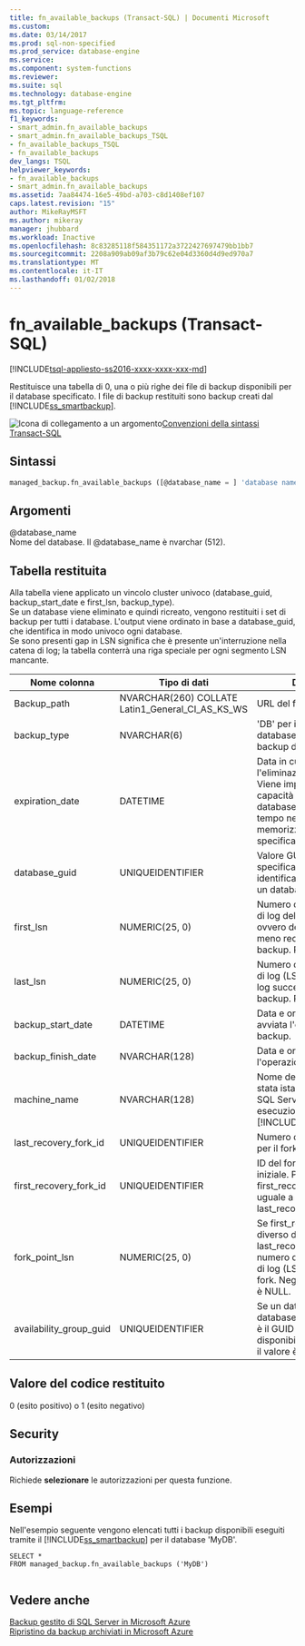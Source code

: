 ```yaml
---
title: fn_available_backups (Transact-SQL) | Documenti Microsoft
ms.custom: 
ms.date: 03/14/2017
ms.prod: sql-non-specified
ms.prod_service: database-engine
ms.service: 
ms.component: system-functions
ms.reviewer: 
ms.suite: sql
ms.technology: database-engine
ms.tgt_pltfrm: 
ms.topic: language-reference
f1_keywords:
- smart_admin.fn_available_backups
- smart_admin.fn_available_backups_TSQL
- fn_available_backups_TSQL
- fn_available_backups
dev_langs: TSQL
helpviewer_keywords:
- fn_available_backups
- smart_admin.fn_available_backups
ms.assetid: 7aa84474-16e5-49bd-a703-c8d1408ef107
caps.latest.revision: "15"
author: MikeRayMSFT
ms.author: mikeray
manager: jhubbard
ms.workload: Inactive
ms.openlocfilehash: 8c83285118f584351172a3722427697479bb1bb7
ms.sourcegitcommit: 2208a909ab09af3b79c62e04d3360d4d9ed970a7
ms.translationtype: MT
ms.contentlocale: it-IT
ms.lasthandoff: 01/02/2018
---
```

# <a name="managedbackupfnavailablebackups-transact-sql"></a>fn_available_backups (Transact-SQL)
[!INCLUDE[tsql-appliesto-ss2016-xxxx-xxxx-xxx-md](../../includes/tsql-appliesto-ss2016-xxxx-xxxx-xxx-md.md)]

  Restituisce una tabella di 0, una o più righe dei file di backup disponibili per il database specificato. I file di backup restituiti sono backup creati dal [!INCLUDE[ss_smartbackup](../../includes/ss-smartbackup-md.md)].  
  
 ![Icona di collegamento a un argomento](../../database-engine/configure-windows/media/topic-link.gif "Icona di collegamento a un argomento")[Convenzioni della sintassi Transact-SQL](../../t-sql/language-elements/transact-sql-syntax-conventions-transact-sql.md)  
  
## <a name="syntax"></a>Sintassi  
  
```sql  
managed_backup.fn_available_backups ([@database_name = ] 'database name')  
```  
  
##  <a name="Arguments"></a> Argomenti  
 @database_name  
 Nome del database. Il @database_name è nvarchar (512).  
  
## <a name="table-returned"></a>Tabella restituita  
 Alla tabella viene applicato un vincolo cluster univoco (database_guid, backup_start_date e first_lsn, backup_type).   
Se un database viene eliminato e quindi ricreato, vengono restituiti i set di backup per tutti i database. L'output viene ordinato in base a database_guid, che identifica in modo univoco ogni database.   
Se sono presenti gap in LSN significa che è presente un'interruzione nella catena di log; la tabella conterrà una riga speciale per ogni segmento LSN mancante.  
  
|Nome colonna|Tipo di dati|Description|  
|-----------------|---------------|-----------------|  
|Backup_path|NVARCHAR(260) COLLATE Latin1_General_CI_AS_KS_WS|URL del file di backup.|  
|backup_type|NVARCHAR(6)|'DB' per il backup del database; 'LOG' per il backup del log.|  
|expiration_date|DATETIME|Data in cui si prevede l'eliminazione di questo file. Viene impostata in base alla capacità di recuperare il database fino a un punto nel tempo nel periodo di memorizzazione specificato.|  
|database_guid|UNIQUEIDENTIFIER|Valore GUID per il database specificato.  Il GUID identifica in modo univoco un database.|  
|first_lsn|NUMERIC(25, 0)|Numero di sequenza del file di log del primo record, ovvero del record di log meno recente nel set di backup. Può essere NULL.|  
|last_lsn|NUMERIC(25, 0)|Numero di sequenza del file di log (LSN) del record di log successivo dopo il set di backup. Può essere NULL.|  
|backup_start_date|DATETIME|Data e ora in cui è stata avviata l'operazione di backup.|  
|backup_finish_date|NVARCHAR(128)|Data e ora in cui è terminata l'operazione di backup.|  
|machine_name|NVARCHAR(128)|Nome del computer dove è stata istallata l'istanza di SQL Server ed è in esecuzione il [!INCLUDE[ss_smartbackup](../../includes/ss-smartbackup-md.md)].|  
|last_recovery_fork_id|UNIQUEIDENTIFIER|Numero di identificazione per il fork di recupero finale.|  
|first_recovery_fork_id|UNIQUEIDENTIFIER|ID del fork di recupero iniziale. Per i backup di dati, first_recovery_fork_guid è uguale a last_recovery_fork_guid.|  
|fork_point_lsn|NUMERIC(25, 0)|Se first_recovery_fork_id è diverso da last_recovery_fork_id, è il numero di sequenza del file di log (LSN) del punto di fork. Negli altri casi il valore è NULL.|  
|availability_group_guid|UNIQUEIDENTIFIER|Se un database è un database AlwaysOn, questo è il GUID del gruppo di disponibilità. Negli altri casi il valore è NULL.|  
  
## <a name="return-code-value"></a>Valore del codice restituito  
 0 (esito positivo) o 1 (esito negativo)  
  
## <a name="security"></a>Security  
  
### <a name="permissions"></a>Autorizzazioni  
 Richiede **selezionare** le autorizzazioni per questa funzione.  
  
## <a name="examples"></a>Esempi  
 Nell'esempio seguente vengono elencati tutti i backup disponibili eseguiti tramite il [!INCLUDE[ss_smartbackup](../../includes/ss-smartbackup-md.md)] per il database 'MyDB'.  
  
```  
SELECT *   
FROM managed_backup.fn_available_backups ('MyDB')  
  
```  
  
## <a name="see-also"></a>Vedere anche  
 [Backup gestito di SQL Server in Microsoft Azure](../../relational-databases/backup-restore/sql-server-managed-backup-to-microsoft-azure.md)   
 [Ripristino da backup archiviati in Microsoft Azure](../../relational-databases/backup-restore/restoring-from-backups-stored-in-microsoft-azure.md)  
  
  
